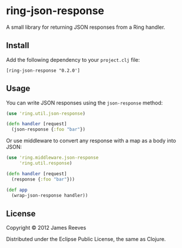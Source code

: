 # ring-json-response

A small library for returning JSON responses from a Ring handler.

## Install

Add the following dependency to your `project.clj` file:

    [ring-json-response "0.2.0']

## Usage

You can write JSON responses using the `json-response` method:

```clojure
(use 'ring.util.json-response)

(defn handler [request]
  (json-response {:foo "bar"})
```

Or use middleware to convert any response with a map as a body into
JSON:

```clojure
(use 'ring.middleware.json-response
     'ring.util.response)

(defn handler [request]
  (response {:foo "bar"}))

(def app
  (wrap-json-response handler))
```

## License

Copyright © 2012 James Reeves

Distributed under the Eclipse Public License, the same as Clojure.
